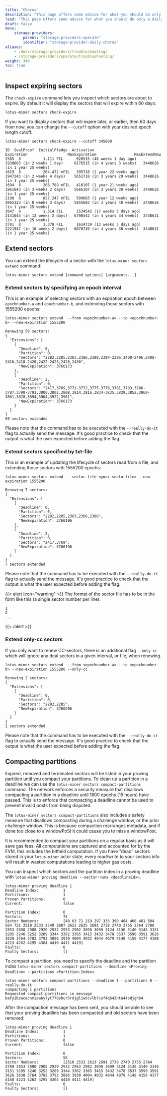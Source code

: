 ```yaml
---
title: "Chores"
description: "This page offers some advice for what you should do only a daily or weekly basis"
lead: "This page offers some advice for what you should do only a daily or weekly basis"
draft: false
menu:
    storage-providers:
        parent: "storage-providers-operate"
        identifier: "storage-provider-daily-chores"
aliases:
    - /docs/storage-providers/troubleshooting/
    - /storage-providers/operate/troubleshooting/
weight: 340
toc: true
---
```


## Inspect expiring sectors

The `check-expire` command lets you inspect which sectors are about to expire. By default it will display the sectors that will expire within 60 days:

```shell
lotus-miner sectors check-expire
```

If you want to display sectors that will expire later, or earlier, then 60 days from now, you can change the `--cutoff` option with your desired epoch length cutoff.

```shell with-output
lotus-miner sectors check-expire --cutoff 345600
```

```shell output
ID  SealProof  InitialPledge  Activation                      Expiration                  MaxExpiration                 MaxExtendNow
2585  8          1.111 FIL      920515 (48 weeks 1 day ago)     1938603 (in 2 weeks 1 day)     6176515 (in 4 years 3 weeks)   3448626 (in 1 year 25 weeks)  
1619  8          264.472 mFIL   395718 (1 year 22 weeks ago)    1947243 (in 2 weeks 4 days)    5651718 (in 3 years 29 weeks)  3448626 (in 1 year 25 weeks)  
1694  8          268.789 mFIL   410107 (1 year 21 weeks ago)    1961643 (in 3 weeks 2 days)    5666107 (in 3 years 30 weeks)  3448626 (in 1 year 25 weeks)  
2108  8          827.247 mFIL   599683 (1 year 12 weeks ago)    2065323 (in 8 weeks 3 days)    5855683 (in 3 years 40 weeks)  3448626 (in 1 year 25 weeks)  
3647  8          1.314 FIL      1534542 (17 weeks 5 days ago)   2141643 (in 12 weeks 2 days)   6790542 (in 4 years 34 weeks)  3448631 (in 1 year 25 weeks) 
3791  8          1.378 FIL      1614739 (13 weeks 5 days ago)   2221947 (in 16 weeks 2 days)   6870739 (in 4 years 38 weeks)  3448631 (in 1 year 25 weeks)
```

## Extend sectors

You can extend the lifecycle of a sector with the `lotus-miner sectors extend` command:

```shell
lotus-miner sectors extend [command options] [arguments...]
```

### Extend sectors by specifying an epoch interval

This is an example of selecting sectors with an expiration epoch between `epochnumber-a` and `epochnumber-b`, and extending those sectors with 1555200 epochs:

```shell with-output
lotus-miner sectors extend  --from <epochnumber-a> --to <epochnumber-b> --new-expiration 1555200
```
```
Renewing 59 sectors: 
{
  "Extensions": [
    {
      "Deadline": 0,
      "Partition": 0,
      "Sectors": "2282,2285,2383,2386,2388,2394-2396,2400-2406,2408-2416,2418-2420,2422-2423,2428,2430",
      "NewExpiration": 3760173
    },
    {
      "Deadline": 2,
      "Partition": 0,
      "Sectors": "2417,3769,3771-3772,3775-3776,3781,3783,3786-3787,3790-3791,3800,3802,3808,3814,3816,3834-3835,3839,3852,3860-3861,3878,3894,3904,3922,3961",
      "NewExpiration": 3760173
    }
  ]
}
59 sectors extended
```

Please note that the command has to be executed with the `--really-do-it` flag to actually send the message. It's good practice to check that the output is what the user expected before adding the flag.


### Extend sectors specified by txt-file

This is an example of updating the lifecycle of sectors read from a file, and extending those sectors with 1555200 epochs:

```shell with-output
lotus-miner sectors extend  --sector-file <your-sectorfile> --new-expiration 1555200
```
```
Renewing 7 sectors: 
{
  "Extensions": [
    {
      "Deadline": 0,
      "Partition": 0,
      "Sectors": "2282,2285,2383,2386,2388",
      "NewExpiration": 3760196
    },
    {
      "Deadline": 2,
      "Partition": 0,
      "Sectors": "2417,3769",
      "NewExpiration": 3760196
    }
  ]
}
7 sectors extended
```

Please note that the command has to be executed with the `--really-do-it` flag to actually send the message. It's good practice to check that the output is what the user expected before adding the flag.

{{< alert icon="warning" >}}
The format of the sector file has to be in the form like this (a single sector number per line):

```
1
2
...
```
{{< /alert >}}

### Extend only-cc sectors

If you only want to renew CC-sectors, there is an additional flag `--only-cc` which will ignore any deal sectors in a given interval, or file, when renewing.

```shell with-output
lotus-miner sectors extend  --from <epochnumber-a> --to <epochnumber-b> --new-expiration 1555200 --only-cc
```
```
Renewing 2 sectors: 
{
  "Extensions": [
    {
      "Deadline": 0,
      "Partition": 0,
      "Sectors": "2282,2285",
      "NewExpiration": 3760206
    }
  ]
}
2 sectors extended
```

Please note that the command has to be executed with the `--really-do-it` flag to actually send the message. It's good practice to check that the output is what the user expected before adding the flag.

## Compacting partitions

Expired, removed and terminated sectors will be listed in your proving partition until you compact your partitions. To clean up a partition in a deadline we can use the `lotus-miner sectors compact-partitions` command. The network enforces a security measure that disallows compacting a partition in a deadline until 1800 epochs (15 hours) have passed. This is to enforce that compacting a deadline cannot be used to prevent invalid posts from being disputed.

The `lotus-miner sectors compact-partitions` also includes a safety measure that disallows compacting during a challenge window, or the prior challenge window. This is because compaction rearranges metadata, and if done too close to a windowPoSt it could cause you to miss a windowPost.

It is recommended to compact your partitions on a regular basis as it will save gas fees. All computations are captured and accounted for by the FVM, this includes the bitfield computation. If you have "dead” sectors stored in your `lotus-miner` actor state, every read/write to your sectors info will result in wasted computations leading to higher gas costs.

You can inspect which sectors and the partition index in a proving deadline with `lotus-miner proving deadline --sector-nums <deadlineIdx>`.

```shell output
lotus-miner proving deadline 1
Deadline Index:           1
Partitions:               1
Proven Partitions:        0
Current:                  false

Partition Index:          0
Sectors:                  74
Sector Numbers:           [40 63 71 219 297 333 390 404 466 481 504 564 721 2510 2533 2549 2607 2623 2625 2691 2738 2740 2755 2764 2780 2853 2880 2908 2920 2932 2953 2982 3098 3099 3124 3136 3140 3146 3151 3205 3246 3252 3289 3344 3362 3365 3415 3432 3478 3537 3590 3591 3626 3638 3764 3782 3792 3886 3930 4004 4032 4044 4079 4148 4156 4177 4188 4223 4262 4295 4304 4410 4411 4419]
Faults:                   0
Faulty Sectors:           []
```

To compact a partition, you need to specify the deadline and the partition index `lotus-miner sectors compact-partitions --deadline <Proving-Deadline> --partitions <Partition-Index>`.

```shell output
lotus-miner sectors compact-partitions --deadline 1 --partitions 0 --really-do-it
compacting 1 partitions
Requested compact partitions in message bafy2bzacecnmiea6y7yt776vhur5rdjgliw5cvlb7cuf4q643ntu44odjgh64
```

After the compaction message has been sent, you should be able to see that your proving deadline has been compacted and old sectors have been removed:

```shell output
lotus-miner proving deadline 1
Deadline Index:           1
Partitions:               1
Proven Partitions:        0
Current:                  false

Partition Index:          0
Sectors:                  58
Sector Numbers:           [2510 2533 2623 2691 2738 2740 2755 2764 2780 2853 2880 2908 2920 2932 2953 2982 3098 3099 3124 3136 3140 3146 3151 3205 3246 3252 3289 3344 3362 3365 3415 3432 3478 3537 3590 3591 3626 3638 3764 3782 3792 3886 3930 4004 4032 4044 4079 4148 4156 4177 4188 4223 4262 4295 4304 4410 4411 4419]
Faults:                   0
Faulty Sectors:           []
```

